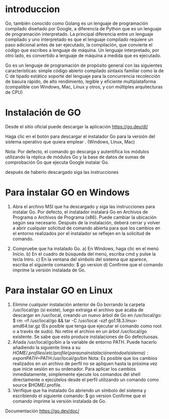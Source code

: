 # introduccion 
Go, también conocido como Golang es un lenguaje de programación compilado diseñado por Google, a diferencia de Python que es un lenguaje de programación interpretado. 
La principal diferencia entre un lenguaje compilado y uno interpretado es que el lenguaje compilado requiere un paso adicional antes de ser ejecutado, la compilación, 
que convierte el código que escribes a lenguaje de máquina. Un lenguaje interpretado, por otro lado, es convertido a lenguaje de máquina a medida que es ejecutado.

Go es un lenguaje de programación de propósito general con las siguientes características:
simple
código abierto
compilado
sintaxis familiar como la de C 
de tipado estático 
soporte del lenguaje para la concurrencia 
recolección de basura
rápido, de alto rendimiento, legible y eficiente
multiplataforma (compatible con Windows, Mac, Linux y otros, y con múltiples arquitecturas de CPU)

# Instalación de GO 
Desde el sitio oficial puede descargar la aplicación 
https://go.dev/dl/

Haga clic en el botón para descargar el instalador Go para la versión del sistema operativo que quiera emplear . (Windows, Linux, Mac)

Nota: Por defecto, el comando go descarga y autentifica los módulos utilizando la réplica de módulos Go y la base de datos de sumas de comprobación Go que ejecuta Google
instalar Go.

después de haberlo descargado siga las instrucciones

# Para instalar GO en Windows

1.	Abra el archivo MSI que ha descargado y siga las instrucciones para instalar Go.
Por defecto, el instalador instalará Go en Archivos de Programa o Archivos de Programa (x86). Puede cambiar la ubicación según sea necesario. Después de la instalación, 
deberá cerrar y volver a abrir cualquier solicitud de comando abierta para que los cambios en el entorno realizados por el instalador se reflejen en la solicitud de 
comando.

2.	Compruebe que ha instalado Go.
  a)	En Windows, haga clic en el menú Inicio.
  b)	En el cuadro de búsqueda del menú, escriba cmd y pulse la tecla Intro.
  c)	En la ventana del símbolo del sistema que aparece, escriba el siguiente comando:
      $ go version
  d)	Confirme que el comando imprime la versión instalada de Go.
  
# Para instalar GO en Linux

1.	Elimine cualquier instalación anterior de Go borrando la carpeta /usr/local/go (si existe), luego extraiga el archivo que acaba de descargar en /usr/local, 
    creando un nuevo árbol de Go en /usr/local/go:
      $ rm -rf /usr/local/go && tar -C /usr/local -xzf go1.18.3.linux-amd64.tar.gz
    (Es posible que tenga que ejecutar el comando como root o a través de sudo).
    No retire el archivo en un árbol /usr/local/go existente. Se sabe que esto produce instalaciones de Go defectuosas.
2.	Añada /usr/local/go/bin a la variable de entorno PATH.
    Puede hacerlo añadiendo la siguiente línea a su $HOME/.profile o /etc/profile (para una instalación en todo el sistema):
      export PATH=$PATH:/usr/local/go/bin
    Nota: Es posible que los cambios realizados en un archivo de perfil no se apliquen hasta la próxima vez que inicie sesión en su ordenador. Para aplicar los cambios 
    inmediatamente, simplemente ejecute los comandos del shell directamente o ejecútelos desde el perfil utilizando un comando como source $HOME/.profile.
3.	Verifique que ha instalado Go abriendo un símbolo del sistema y escribiendo el siguiente comando:
     $ go version
    Confirme que el comando imprime la versión instalada de Go.

Documentación 
https://go.dev/doc/
